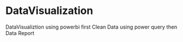 # DataVisualization
DataVisualiztion using powerbi first Clean Data using power query then Data Report 
